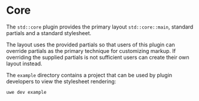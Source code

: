 # Core

The `std::core` plugin provides the primary layout `std::core::main`, standard partials and a standard stylesheet.

The layout uses the provided partials so that users of this plugin can override partials as the primary technique for customizing markup. If overriding the supplied partials is not sufficient users can create their own layout instead.

The `example` directory contains a project that can be used by plugin developers to view the stylesheet rendering:

```
uwe dev example
```
